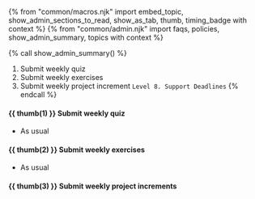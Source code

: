 {% from "common/macros.njk" import embed_topic, show_admin_sections_to_read, show_as_tab, thumb, timing_badge with context %}
{% from "common/admin.njk" import faqs, policies, show_admin_summary, topics with context %}

{% call show_admin_summary() %}
1. Submit weekly quiz
1. Submit weekly exercises
1. Submit weekly project increment `Level 8. Support Deadlines`
{% endcall %}


#### {{ thumb(1) }} Submit weekly quiz

* As usual


#### {{ thumb(2) }} Submit weekly exercises

* As usual


#### {{ thumb(3) }} Submit weekly project increments

<span id="week7-project">

<include src="montyFragment.md" boilerplate var-displacement="../.." var-header="**Level 8. Support Deadlines**" var-fragment="monty-fragment.md#monty8" />
</span>
